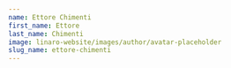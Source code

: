 ```yaml
---
name: Ettore Chimenti
first_name: Ettore
last_name: Chimenti
image: linaro-website/images/author/avatar-placeholder
slug_name: ettore-chimenti
---
```


